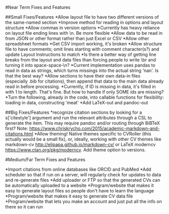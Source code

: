 #Near Term Fixes and Features

##Small Fixes/Features
*Allow layout file to have two different versions of the same-named section
*Improve method for reading in options and layout structure
*Allow commas in version options
*Currently has heavy reliance on layout file ending lines with \n. Be more flexible
*Allow data to be read in from JSON or other format rather than just Excel or CSV
*Allow other spreadsheet formats
*Get CSV import working, it's broken
*Allow structure file to have comments; omit lines starting with comment character(s?) and update Layout Instructions to match
*Is there a better way of getting line breaks from the layout and data files than forcing people to write \br and turning it into space-space-\n?
*Current implementation uses pandas to read in data as strings, which turns missings into the actual string 'nan'. Is that the best way?
*Allow sections to have their own data-in files (especially .bib for citations), then append that data to the main data already read in before processing.
*Currently, if ID is missing in data, it's filled in with 1 to length. That's fine. But how to handle if only SOME ids are missing?
*Turn the following, already in the code, into callable functions for flexibility: loading in data, constructing 'meat'
*Add LaTeX-out and pandoc-out

##Big Fixes/Features
*recognize citation sections by looking for a s['citestyle'] argument and run the relevant attributes through a CSL to generate the item. This may require pandoc and/or routing through BiBTeX first? Note: https://www.chriskrycho.com/2015/academic-markdown-and-citations.html
*Allow theming! Native themes specific to CVRoller (this actually would be a small fix), or, ideally, working with other CV themes like markdown-cv http://elipapa.github.io/markdown-cv/ or LaTeX moderncv https://www.ctan.org/pkg/moderncv. Add theme option to versions.

#Medium/Far Term Fixes and Features

*Import citations from online databases like ORCID and PubMed
*Add scheduler so that if run on a server, will regularly check for updates to data and re-generate files
*Add uploader or FTP so that the generated CVs can be automatically uploaded to a website
*Program/website that makes it easy to generate layout files so people don't have to learn the language
*Program/website that makes it easy to generate CV data file
*Program/website that lets you make an account and just put all the info on there so it can run
